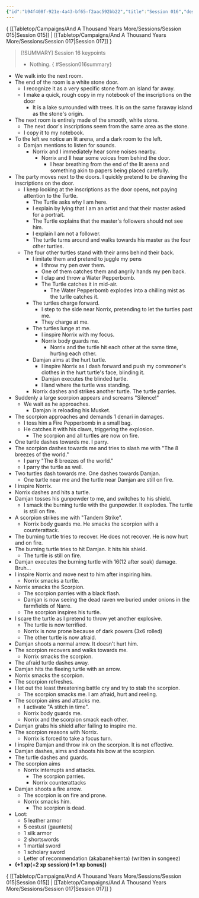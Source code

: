 ```yaml
---
{"id":"b94f408f-921e-4a43-bf65-f2aac592bb22","title":"Session 016","description":"Session 16","publish":true,"date_created":"Sunday, March 17th 2024, 1:49:18 pm","date_modified":"Wednesday, April 10th 2024, 8:28:05 pm","cssclasses":["mado-heading"],"path":"Tabletop/Campaigns/And A Thousand Years More/Sessions/Session 016.md","permalink":"/tabletop/campaigns/and-a-thousand-years-more/sessions/session-016/","PassFrontmatter":true}
---
```



{ [[Tabletop/Campaigns/And A Thousand Years More/Sessions/Session 015\|Session 015]] | [[Tabletop/Campaigns/And A Thousand Years More/Sessions/Session 017\|Session 017]] }

> [!SUMMARY] Session 16 keypoints
> - Nothing.
{ #Session016summary}


- We walk into the next room.
- The end of the room is a white stone door.
	- I recognize it as a very specific stone from an island far away.
	- I make a quick, rough copy in my notebook of the inscriptions on the door
		- It is a lake surrounded with trees. It is on the same faraway island as the stone's origin.
- The next room is entirely made of the smooth, white stone.
	- The next door's inscriptions seem from the same area as the stone.
	- I copy it to my notebook.
- To the left we notice an lit arena, and a dark room to the left.
	- Damjan mentions to listen for sounds.
		- Norrix and I immediately hear some noises nearby.
			- Norrix and II hear some voices from behind the door.
				- I hear breathing from the end of the lit arena and something akin to papers being placed carefully.
- The party moves next to the doors. I quickly pretend to be drawing the inscriptions on the door.
	- I keep looking at the inscriptions as the door opens, not paying attention to the Turtle.
		- The Turtle asks why I am here.
		- I explain by lying that I am an artist and that their master asked for a portrait.
		- The Turtle explains that the master's followers should not see him.
		- I explain I am not a follower.
		- The turtle turns around and walks towards his master as the four other turtles.
	- The four other turtles stand with their arms behind their back.
		- I imitate them and pretend to juggle my pens
			- I throw my pen over them.
			- One of them catches them and angrily hands my pen back.
			- I clap and throw a Water Pepperbomb.
			- The Turtle catches it in mid-air.
				- The Water Pepperbomb explodes into a chilling mist as the turlle catches it.
		- The turtles charge forward.
			- I step to the side near Norrix, pretending to let the turtles past me.
			- They charge at me.
		- The turtles lunge at me.
			- I inspire Norrix with my focus.
			- Norrix body guards me.
				- Norrix and the turtle hit each other at the same time, hurting each other.
		- Damjan aims at the hurt turtle.
			- I inspire Norrix as I dash forward and push my commoner's clothes in the hurt turtle's face, blinding it.
			- Damjan executes the blinded turtle.
			- I land where the turtle was standing.
		- Norrix dashes and strikes another turtle. The turtle parries.
- Suddenly a large scorpion appears and screams "Silence!"
	- We wait as he approaches.
		- Damjan is reloading his Musket.
- The scorpion approaches and demands 1 denari in damages.
	- I toss him a Fire Pepperbomb in a small bag.
	- He catches it with his claws, triggering the explosion.
		- The scorpion and all turtles are now on fire.
- One turtle dashes towards me. I parry.
- The scorpion dashes towards me and tries to slash me with "The 8 breezes of the world."
	- I parry "The 8 breezes of the world."
	- I parry the turtle as well.
- Two turtles dash towards me. One dashes towards Damjan.
	- One turtle near me and the turtle near Damjan are still on fire.
- I inspire Norrix.
- Norrix dashes and hits a turtle.
- Damjan tosses his gunpowder to me, and switches to his shield.
	- I smack the burning turtle with the gunpowder. It explodes. The turtle is still on fire.
- A scorpion strikes me with "Tandem Strike".
	- Norrix body guards me. He smacks the scorpion with a counterattack.
- The burning turtle tries to recover. He does not recover. He is now hurt and on fire.
- The burning turtle tries to hit Damjan. It hits his shield.
	- The turtle is still on fire.
- Damjan executes the burning turtle with 16(12 after soak) damage. Bruh…
- I inspire Norrix and move next to him after inspiring him.
	- Norrix smacks a turtle.
- Norrix smacks the Scorpion.
	- The scorpion parries with a black flash.
	- Damjan is now seeing the dead raven we buried under onions in the farmfields of Narre.
	- The scorpion inspires his turtle.
- I scare the turtle as I pretend to throw yet another explosive.
	- The turtle is now terrified.
	- Norrix is now prone because of dark powers (3x6 rolled)
	- The other turtle is now afraid.
- Damjan shoots a normal arrow. It doesn't hurt him.
- The scorpion recovers and walks towards me.
	- Norrix smacks the scorpion.
- The afraid turtle dashes away.
- Damjan hits the fleeing turtle with an arrow.
- Norrix smacks the scorpion.
- The scorpion refreshes.
- I let out the least threatening battle cry and try to stab the scorpion.
	- The scorpion smacks me. I am afraid, hurt and reeling.
- The scorpion aims and attacks me.
	- I activate "A stitch in time".
	- Norrix body guards me.
	- Norrix and the scorpion smack each other.
- Damjan grabs his shield after failing to inspire me.
- The scorpion reasons with Norrix.
	- Norrix is forced to take a focus turn.
- I inspire Damjan and throw ink on the scorpion. It is not effective.
- Damjan dashes, aims and shoots his bow at the scorpion.
- The turtle dashes and guards.
- The scorpion aims
	- Norrix interrupts and attacks.
		- The scorpion parries.
		- Norrix counterattacks
- Damjan shoots a fire arrow.
	- The scorpion is on fire and prone.
	- Norrix smacks him.
		- The scorpion is dead.
- Loot:
	- 5 leather armor
	- 5 cestust (gauntets)
	- 1 silk armor
	- 2 shortswords
	- 1 martial sword
	- 1 scholary sword
	- Letter of recommendation (akabanehkenta) (written in songeez)
- **(+1 xp(+2 xp session) (+1 xp bonus))**

{ [[Tabletop/Campaigns/And A Thousand Years More/Sessions/Session 015\|Session 015]] | [[Tabletop/Campaigns/And A Thousand Years More/Sessions/Session 017\|Session 017]] }
